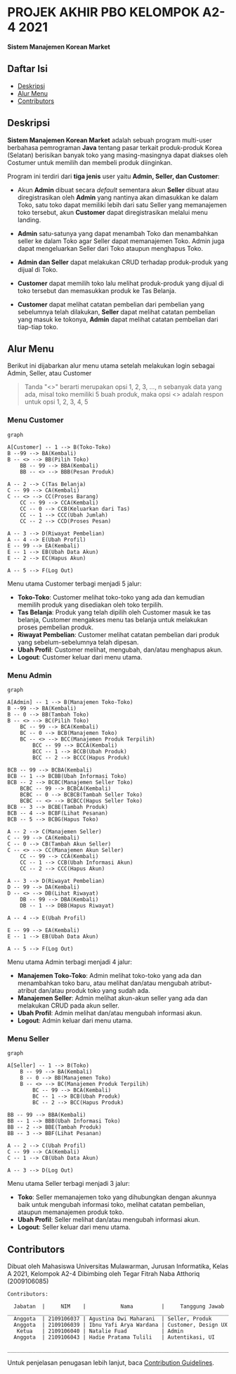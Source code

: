 # PROJEK AKHIR PBO KELOMPOK A2-4 2021
**Sistem Manajemen Korean Market**

## Daftar Isi
* [Deskripsi](#deskripsi)
* [Alur Menu](#alur-menu)
* [Contributors](#contributors)

## Deskripsi
**Sistem Manajemen Korean Market** adalah sebuah program multi-user berbahasa pemrograman **Java** tentang pasar terkait produk-produk Korea (Selatan) berisikan banyak toko yang masing-masingnya dapat diakses oleh Costumer untuk memilih dan membeli produk diinginkan.
    
Program ini terdiri dari **tiga jenis** user yaitu **Admin, Seller, dan Customer**:
- Akun **Admin** dibuat secara *default* sementara akun **Seller** dibuat atau diregistrasikan oleh **Admin** yang nantinya akan dimasukkan ke dalam Toko, satu toko dapat memiliki lebih dari satu Seller yang memanajemen toko tersebut, akun **Customer** dapat diregistrasikan melalui menu landing.

- **Admin** satu-satunya yang dapat menambah Toko dan menambahkan seller ke dalam Toko agar Seller dapat memanajemen Toko. Admin juga dapat mengeluarkan Seller dari Toko ataupun menghapus Toko.

- **Admin dan Seller** dapat melakukan CRUD terhadap produk-produk yang dijual di Toko.
- **Customer** dapat memilih toko lalu melihat produk-produk yang dijual di toko tersebut dan memasukkan produk ke Tas Belanja.
- **Customer** dapat melihat catatan pembelian dari pembelian yang sebelumnya telah dilakukan, **Seller** dapat melihat catatan pembelian yang masuk ke tokonya, **Admin** dapat melihat catatan pembelian dari tiap-tiap toko.

       
## Alur Menu
Berikut ini dijabarkan alur menu utama setelah melakukan login sebagai Admin, Seller, atau Customer
> Tanda "<>" berarti merupakan opsi 1, 2, 3, ..., n sebanyak data yang ada, misal toko
> memiliki 5 buah produk, maka opsi <> adalah respon untuk opsi 1, 2, 3, 4, 5
    
 ### Menu Customer
```mermaid
graph 

A[Customer] -- 1 --> B(Toko-Toko)
B --99 --> BA(Kembali)
B -- <> --> BB(Pilih Toko)
	BB -- 99 --> BBA(Kembali)
	BB -- <> --> BBB(Pesan Produk)

A -- 2 --> C(Tas Belanja)
C -- 99 --> CA(Kembali)
C -- <> --> CC(Proses Barang)
	CC -- 99 --> CCA(Kembali)
	CC -- 0 --> CCB(Keluarkan dari Tas)
	CC -- 1 --> CCC(Ubah Jumlah)
	CC -- 2 --> CCD(Proses Pesan)

A -- 3 --> D(Riwayat Pembelian)
A -- 4 --> E(Ubah Profil)
E -- 99 --> EA(Kembali)
E -- 1 --> EB(Ubah Data Akun)
E -- 2 --> EC(Hapus Akun)

A -- 5 --> F(Log Out)
```
Menu utama Customer terbagi menjadi 5 jalur:
* **Toko-Toko**: Customer melihat toko-toko yang ada dan kemudian memilih produk yang disediakan oleh toko terpilih.
* **Tas Belanja**: Produk yang telah dipilih oleh Customer masuk ke tas belanja, Customer mengakses menu tas belanja untuk melakukan proses pembelian produk.
* **Riwayat Pembelian**: Customer melihat catatan pembelian dari produk yang sebelum-sebelumnya telah dipesan.
* **Ubah Profil**: Customer melihat, mengubah, dan/atau menghapus akun.
* **Logout**: Customer keluar dari menu utama.
  
### Menu Admin
```mermaid
graph

A[Admin] -- 1 --> B(Manajemen Toko-Toko)
B --99 --> BA(Kembali)
B -- 0 --> BB(Tambah Toko)
B -- <> --> BC(Pilih Toko)
	BC -- 99 --> BCA(Kembali)
	BC -- 0 --> BCB(Manajemen Toko)
	BC -- <> --> BCC(Manajemen Produk Terpilih)
		BCC -- 99 --> BCCA(Kembali)
		BCC -- 1 --> BCCB(Ubah Produk)
		BCC -- 2 --> BCCC(Hapus Produk)

BCB -- 99 --> BCBA(Kembali)
BCB -- 1 --> BCBB(Ubah Informasi Toko)
BCB -- 2 --> BCBC(Manajemen Seller Toko)
	BCBC -- 99 --> BCBCA(Kembali)
	BCBC -- 0 --> BCBCB(Tambah Seller Toko)
	BCBC -- <> --> BCBCC(Hapus Seller Toko)
BCB -- 3 --> BCBE(Tambah Produk)
BCB -- 4 --> BCBF(Lihat Pesanan)
BCB -- 5 --> BCBG(Hapus Toko)

A -- 2 --> C(Manajemen Seller)
C -- 99 --> CA(Kembali)
C -- 0 --> CB(Tambah Akun Seller)
C -- <> --> CC(Manajemen Akun Seller)
	CC -- 99 --> CCA(Kembali)
	CC -- 1 --> CCB(Ubah Informasi Akun)
	CC -- 2 --> CCC(Hapus Akun)

A -- 3 --> D(Riwayat Pembelian)
D -- 99 --> DA(Kembali)
D -- <> --> DB(Lihat Riwayat)
	DB -- 99 --> DBA(Kembali)
	DB -- 1 --> DBB(Hapus Riwayat)

A -- 4 --> E(Ubah Profil)

E -- 99 --> EA(Kembali)
E -- 1 --> EB(Ubah Data Akun)

A -- 5 --> F(Log Out)
```
  Menu utama Admin terbagi menjadi 4 jalur:
* **Manajemen Toko-Toko**: Admin melihat toko-toko yang ada dan menambahkan toko baru, atau melihat dan/atau mengubah atribut-atribut dan/atau produk toko yang sudah ada.
* **Manajemen Seller**: Admin melihat akun-akun seller yang ada dan melakukan CRUD pada akun seller.
* **Ubah Profil**: Admin melihat dan/atau mengubah informasi akun.
* **Logout**: Admin keluar dari menu utama.


### Menu Seller
```mermaid
graph

A[Seller] -- 1 --> B(Toko)
	B -- 99 --> BA(Kembali)
	B -- 0 --> BB(Manajemen Toko)
	B -- <> --> BC(Manajemen Produk Terpilih)
		BC -- 99 --> BCA(Kembali)
		BC -- 1 --> BCB(Ubah Produk)
		BC -- 2 --> BCC(Hapus Produk)

BB -- 99 --> BBA(Kembali)
BB -- 1 --> BBB(Ubah Informasi Toko)
BB -- 2 --> BBE(Tambah Produk)
BB -- 3 --> BBF(Lihat Pesanan)

A -- 2 --> C(Ubah Profil)
C -- 99 --> CA(Kembali)
C -- 1 --> CB(Ubah Data Akun)

A -- 3 --> D(Log Out)
```
  Menu utama Seller terbagi menjadi 3 jalur:
* **Toko**: Seller memanajemen toko yang dihubungkan dengan akunnya baik untuk mengubah informasi toko, melihat catatan pembelian, ataupun memanajemen produk toko.
* **Ubah Profil**: Seller melihat dan/atau mengubah informasi akun.
* **Logout**: Seller keluar dari menu utama.

## Contributors
Dibuat oleh Mahasiswa Universitas Mulawarman, Jurusan Informatika, Kelas A 2021, Kelompok A2-4
Dibimbing oleh Tegar Fitrah Naba Atthoriq (2009106085)
```
Contributors:
 
  Jabatan  |     NIM    |           Nama         |     Tanggung Jawab
__________________________________________________________________________
  Anggota  | 2109106037 | Agustina Dwi Maharani  | Seller, Produk
  Anggota  | 2109106039 | Ibnu Yafi Arya Wardana | Customer, Design UX
   Ketua   | 2109106040 | Natalie Fuad           | Admin
  Anggota  | 2109106043 | Hadie Pratama Tulili 	 | Autentikasi, UI
 __________________________________________________________________________
```
Untuk penjelasan penugasan lebih lanjut, baca [Contribution Guidelines](CONTRIBUTING.md/#penjelasan-tugas).
